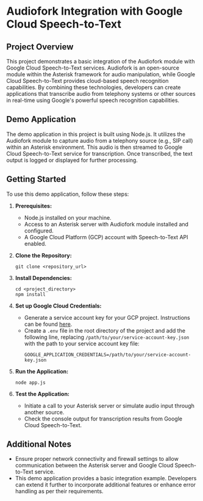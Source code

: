 # Audiofork Integration with Google Cloud Speech-to-Text

## Project Overview
This project demonstrates a basic integration of the Audiofork module with Google Cloud Speech-to-Text services. Audiofork is an open-source module within the Asterisk framework for audio manipulation, while Google Cloud Speech-to-Text provides cloud-based speech recognition capabilities. By combining these technologies, developers can create applications that transcribe audio from telephony systems or other sources in real-time using Google's powerful speech recognition capabilities.

## Demo Application
The demo application in this project is built using Node.js. It utilizes the Audiofork module to capture audio from a telephony source (e.g., SIP call) within an Asterisk environment. This audio is then streamed to Google Cloud Speech-to-Text service for transcription. Once transcribed, the text output is logged or displayed for further processing.

## Getting Started
To use this demo application, follow these steps:

1. **Prerequisites:**
   - Node.js installed on your machine.
   - Access to an Asterisk server with Audiofork module installed and configured.
   - A Google Cloud Platform (GCP) account with Speech-to-Text API enabled.

2. **Clone the Repository:**
   ```
   git clone <repository_url>
   ```

3. **Install Dependencies:**
   ```
   cd <project_directory>
   npm install
   ```

4. **Set up Google Cloud Credentials:**
   - Generate a service account key for your GCP project. Instructions can be found [here](https://cloud.google.com/speech-to-text/docs/quickstart-client-libraries#before-you-begin).
   - Create a `.env` file in the root directory of the project and add the following line, replacing `/path/to/your/service-account-key.json` with the path to your service account key file:
     ```
     GOOGLE_APPLICATION_CREDENTIALS=/path/to/your/service-account-key.json
     ```

5. **Run the Application:**
   ```
   node app.js
   ```

6. **Test the Application:**
   - Initiate a call to your Asterisk server or simulate audio input through another source.
   - Check the console output for transcription results from Google Cloud Speech-to-Text.

## Additional Notes
- Ensure proper network connectivity and firewall settings to allow communication between the Asterisk server and Google Cloud Speech-to-Text service.
- This demo application provides a basic integration example. Developers can extend it further to incorporate additional features or enhance error handling as per their requirements.
